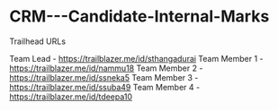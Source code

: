 # CRM---Candidate-Internal-Marks

Trailhead URLs

Team Lead - https://trailblazer.me/id/sthangadurai
Team Member 1 - https://trailblazer.me/id/nammu18
Team Member 2 - https://trailblazer.me/id/ssneka5
Team Member 3 - https://trailblazer.me/id/ssuba49
Team Member 4 - https://trailblazer.me/id/tdeepa10
